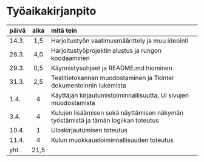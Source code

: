 # Työaikakirjanpito

| päivä | aika | mitä tein                                                                          |
| ----- | :--: | :--------------------------------------------------------------------------------- |
| 14.3. | 1,5  | Harjoitustyön vaatimusmäärittely ja muu ideointi                                   |
| 28.3. | 4,0  | Harjoitustyöprojektin alustus ja rungon koodaaminen                                |
| 29.3. | 0,5  | Käynnistysohjeet ja README.md hiominen                                             |
| 31.3. | 2,5  | Testitietokannan muodostaminen ja Tkinter dokumentoinnin lukemista                 |
| 1.4.  |  4   | Käyttäjän kirjautumistoiminnallisuutta, UI sivujen muodostamista                   |
| 3.4.  |  4   | Kulujen lisäämisen sekä näyttämisen näkymän työstämistä ja tämän logiikan toteutus |
| 10.4. |  1   | Uloskirjautumisen toteutus                                                         |
| 11.4. |  4   | Kulun muokkaustoiminnallisuuden toteutus                                           |
| yht.  | 21,5 |
